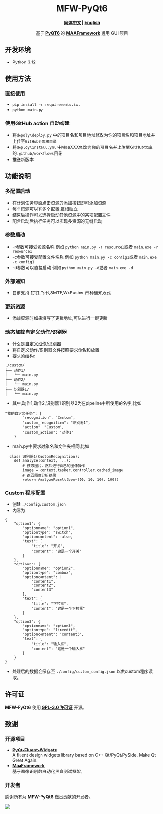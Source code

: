 <div align="center">

# MFW-PyQt6
**[简体中文](./README.md) | [English](./README-en.md)**

基于 **[PyQT6](https://doc.qt.io/qtforpython-6)** 的 **[MAAFramework](https://github.com/MaaXYZ/MaaFramework)** 通用 GUI 项目
</div>

## 开发环境
- Python 3.12

## 使用方法
### 直接使用
- `pip install -r requirements.txt`
- `python main.py`

### 使用GitHub action 自动构建
- 将`depoly\deploy.py` 中的项目名和项目地址修改为你的项目名和项目地址并上传至`GitHub仓库根目录`
- 将`deploy\install.yml` 中MaaXXX修改为你的项目名并上传至GitHub仓库的`.github/workflows`目录
- 推送新版本

## 功能说明
### 多配置启动
- 在计划任务界面点击资源的添加按钮即可添加资源
- 每个资源可以有多个配置,互相独立
- 结束后操作可以选择启动其他资源中的某项配置文件
- 配合启动后执行任务可以实现多资源的无缝启动

### 参数启动
- -r参数可接受资源名称 例如 `python main.py -r resource1`或者 `main.exe -r resource1`
- -c参数可接受配置文件名称 例如 `python main.py -c config1`或者 `main.exe -c config1`
- -d参数可以直接启动 例如 `python main.py -d`或者 `main.exe -d`

### 外部通知
- 目前支持 钉钉,飞书,SMTP,WxPusher 四种通知方式

### 更新资源
- 添加资源时如果填写了更新地址,可以进行一键更新

### 动态加载自定义动作/识别器
- 什么是[自定义动作/识别器](https://github.com/MaaXYZ/MaaFramework/blob/main/docs/zh_cn/1.1-%E5%BF%AB%E9%80%9F%E5%BC%80%E5%A7%8B.md#%E4%BD%BF%E7%94%A8-json-%E4%BD%8E%E4%BB%A3%E7%A0%81%E7%BC%96%E7%A8%8B%E4%BD%86%E5%AF%B9%E5%A4%8D%E6%9D%82%E4%BB%BB%E5%8A%A1%E4%BD%BF%E7%94%A8%E8%87%AA%E5%AE%9A%E4%B9%89%E9%80%BB%E8%BE%91)
- 将自定义动作/识别器文件按照要求命名和放置
- 要求的结构:
```
./custom/
├── 动作1/
│   └── main.py
├── 动作2/
│   └── main.py
├── 识别器1/
│   └── main.py
```
- 其中,动作1,动作2,识别器1,识别器2为在pipeline中所使用的名字,比如
```
"我的自定义任务": {
        "recognition": "Custom",
        "custom_recognition": "识别器1",
        "action": "Custom",
        "custom_action": "动作1"
    }
```
- main.py中要求对象名和文件夹相同,比如
```
  class 识别器1(CustomRecognition):
    def analyze(context, ...):
        # 获取图片，然后进行自己的图像操作
        image = context.tasker.controller.cached_image
        # 返回图像分析结果
        return AnalyzeResult(box=(10, 10, 100, 100))

 ```

### Custom 程序配置
- 创建 `./config/custom.json`
- 内容为
```
{
    "option1": {
        "optionname": "option1",
        "optiontype": "switch",
        "optioncontent": false,
        "text": {
            "title": "开关",
            "content": "这是一个开关"
        }
    },
    "option2": {
        "optionname": "option2",
        "optiontype": "combox",
        "optioncontent": [
            "content1",
            "content2",
            "content3"
        ],
        "text": {
            "title": "下拉框",
            "content": "这是一个下拉框"
        }
    },
    "option3": {
        "optionname": "option3",
        "optiontype": "lineedit",
        "optioncontent": "content3",
        "text": {
            "title": "输入框",
            "content": "这是一个输入框"
        }
    }
}
```
- 处理后的数据会保存至 `./config/custom_config.json` 以供custom程序读取。

## 许可证
**MFW-PyQt6** 使用 **[GPL-3.0 许可证](./LICENSE)** 开源。

## 致谢
### 开源项目
- **[PyQt-Fluent-Widgets](https://github.com/zhiyiYo/PyQt-Fluent-Widgets)**\
    A fluent design widgets library based on C++ Qt/PyQt/PySide. Make Qt Great Again.
- **[MaaFramework](https://github.com/MaaAssistantArknights/MaaFramework)**\
    基于图像识别的自动化黑盒测试框架。

### 开发者
感谢所有为 **MFW-PyQt6** 做出贡献的开发者。

<a href="https://github.com/overflow65537/PYQT-MAA/graphs/contributors">
  <img src="https://contrib.rocks/image?repo=overflow65537/PYQT-MAA&max=1000" />
</a>
